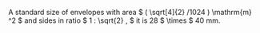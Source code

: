 A standard size of envelopes with area
$ ( \sqrt[4]{2} /1024 ) \mathrm{m} ^2 $ and sides in ratio
$ 1 : \sqrt{2} , $ it is 28 $ \times $ 40 mm.
